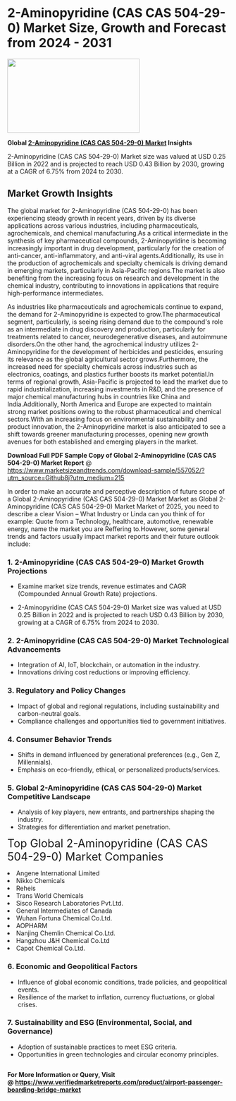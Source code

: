 <H1>2-Aminopyridine (CAS CAS 504-29-0) Market Size, Growth and Forecast from 2024 - 2031</H1><img class="aligncenter size-medium wp-image-584254" src="https://thirdeyenews.in/wp-content/uploads/2024/09/Global-Market-Research-300x168.jpeg" alt="" width="300" height="168" /><p><strong>Global&nbsp;<a href="https://www.marketsizeandtrends.com/download-sample/557052/?utm_source=Github8j?utm_medium=215">2-Aminopyridine (CAS CAS 504-29-0) Market</a> Insights</strong></p><p>2-Aminopyridine (CAS CAS 504-29-0) Market size was valued at USD 0.25 Billion in 2022 and is projected to reach USD 0.43 Billion by 2030, growing at a CAGR of 6.75% from 2024 to 2030.</p><p><h2>Market Growth Insights</h2> <p>The global market for 2-Aminopyridine (CAS 504-29-0) has been experiencing steady growth in recent years, driven by its diverse applications across various industries, including pharmaceuticals, agrochemicals, and chemical manufacturing.As a critical intermediate in the synthesis of key pharmaceutical compounds, 2-Aminopyridine is becoming increasingly important in drug development, particularly for the creation of anti-cancer, anti-inflammatory, and anti-viral agents.Additionally, its use in the production of agrochemicals and specialty chemicals is driving demand in emerging markets, particularly in Asia-Pacific regions.The market is also benefiting from the increasing focus on research and development in the chemical industry, contributing to innovations in applications that require high-performance intermediates.</p> <p>As industries like pharmaceuticals and agrochemicals continue to expand, the demand for 2-Aminopyridine is expected to grow.The pharmaceutical segment, particularly, is seeing rising demand due to the compound's role as an intermediate in drug discovery and production, particularly for treatments related to cancer, neurodegenerative diseases, and autoimmune disorders.On the other hand, the agrochemical industry utilizes 2-Aminopyridine for the development of herbicides and pesticides, ensuring its relevance as the global agricultural sector grows.Furthermore, the increased need for specialty chemicals across industries such as electronics, coatings, and plastics further boosts its market potential.In terms of regional growth, Asia-Pacific is projected to lead the market due to rapid industrialization, increasing investments in R&D, and the presence of major chemical manufacturing hubs in countries like China and India.Additionally, North America and Europe are expected to maintain strong market positions owing to the robust pharmaceutical and chemical sectors.With an increasing focus on environmental sustainability and product innovation, the 2-Aminopyridine market is also anticipated to see a shift towards greener manufacturing processes, opening new growth avenues for both established and emerging players in the market.</p> <p><span class=""><strong>Download Full PDF Sample Copy of Global 2-Aminopyridine (CAS CAS 504-29-0) Market Report</strong> @ <a href="https://www.marketsizeandtrends.com/download-sample/557052/?utm_source=Github8j?utm_medium=215" target="_blank">https://www.marketsizeandtrends.com/download-sample/557052/?utm_source=Github8j?utm_medium=215</a></span></p><p>In order to make an accurate and perceptive description of future scope of a Global&nbsp;2-Aminopyridine (CAS CAS 504-29-0) Market Market as Global&nbsp;2-Aminopyridine (CAS CAS 504-29-0) Market Market of 2025, you need to describe a clear Vision &ndash; What Industry or Linda can you think of for example: Quote from a Technology, healthcare, automotive, renewable energy, name the market you are Reffering to.However, some general trends and factors usually impact market reports and their future outlook include:</p><h3>1.&nbsp;<strong>2-Aminopyridine (CAS CAS 504-29-0) Market Growth Projections</strong></h3><ul><li>Examine market size trends, revenue estimates and CAGR (Compounded Annual Growth Rate) projections.</li><li><p>2-Aminopyridine (CAS CAS 504-29-0) Market size was valued at USD 0.25 Billion in 2022 and is projected to reach USD 0.43 Billion by 2030, growing at a CAGR of 6.75% from 2024 to 2030.</p></li></ul><h3>2.&nbsp;<strong>2-Aminopyridine (CAS CAS 504-29-0) Market Technological Advancements</strong></h3><ul><li>Integration of AI, IoT, blockchain, or automation in the industry.</li><li>Innovations driving cost reductions or improving efficiency.</li></ul><h3>3.&nbsp;<strong>Regulatory and Policy Changes</strong></h3><ul><li>Impact of global and regional regulations, including sustainability and carbon-neutral goals.</li><li>Compliance challenges and opportunities tied to government initiatives.</li></ul><h3>4.&nbsp;<strong>Consumer Behavior Trends</strong></h3><ul><li>Shifts in demand influenced by generational preferences (e.g., Gen Z, Millennials).</li><li>Emphasis on eco-friendly, ethical, or personalized products/services.</li></ul><h3>5.&nbsp;<strong>Global 2-Aminopyridine (CAS CAS 504-29-0) Market Competitive Landscape</strong></h3><ul><li>Analysis of key players, new entrants, and partnerships shaping the industry.</li><li>Strategies for differentiation and market penetration.</li></ul><p data-pm-slice="1 1 []"><span style="color: inherit; font-family: inherit; font-size: 25px;">Top Global 2-Aminopyridine (CAS CAS 504-29-0) Market Companies</span></p><div class="" data-test-id=""><p><li>Angene International Limited</li><li> Nikko Chemicals</li><li> Reheis</li><li> Trans World Chemicals</li><li> Sisco Research Laboratories Pvt.Ltd.</li><li> General Intermediates of Canada</li><li> Wuhan Fortuna Chemical Co.Ltd.</li><li> AOPHARM</li><li> Nanjing Chemlin Chemical Co.Ltd.</li><li> Hangzhou J&H Chemical Co.Ltd</li><li> Capot Chemical Co.Ltd.</li></p></div><h3>6.&nbsp;<strong>Economic and Geopolitical Factors</strong></h3><ul><li>Influence of global economic conditions, trade policies, and geopolitical events.</li><li>Resilience of the market to inflation, currency fluctuations, or global crises.</li></ul><h3>7.&nbsp;<strong>Sustainability and ESG (Environmental, Social, and Governance)</strong></h3><ul><li>Adoption of sustainable practices to meet ESG criteria.</li><li>Opportunities in green technologies and circular economy principles.</li></ul><h2><strong style="font-size: 14px;">For More Information or Query, Visit @&nbsp;</strong><a style="background-color: #ffffff; font-size: 14px;" href="https://www.marketsizeandtrends.com/report/2-aminopyridine-cas-cas-504-29-0-market/" target="_blank">https://www.verifiedmarketreports.com/product/airport-passenger-boarding-bridge-market</a></h2>